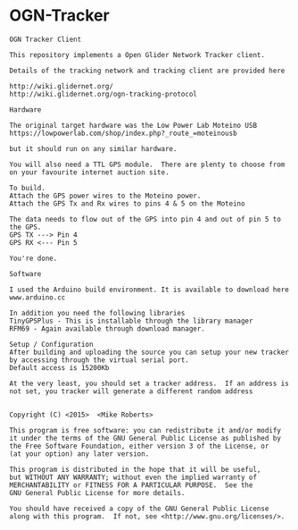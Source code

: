 # OGN-Tracker
    OGN Tracker Client
    
    This repository implements a Open Glider Network Tracker client.
    
    Details of the tracking network and tracking client are provided here
    
    http://wiki.glidernet.org/
    http://wiki.glidernet.org/ogn-tracking-protocol
    
    Hardware
    
    The original target hardware was the Low Power Lab Moteino USB
    https://lowpowerlab.com/shop/index.php?_route_=moteinousb
    
    but it should run on any similar hardware.
    
    You will also need a TTL GPS module.  There are plenty to choose from on your favourite internet auction site.
    
    To build.
    Attach the GPS power wires to the Moteino power.
    Attach the GPS Tx and Rx wires to pins 4 & 5 on the Moteino
    
    The data needs to flow out of the GPS into pin 4 and out of pin 5 to the GPS.
	GPS TX ---> Pin 4
	GPS RX <--- Pin 5
    
    You're done.
    
    Software
    
    I used the Arduino build environment. It is available to download here
    www.arduino.cc
    
    In addition you need the following libraries
    TinyGPSPlus - This is installable through the library manager
    RFM69 - Again available through download manager.
    
    Setup / Configuration
    After building and uploading the source you can setup your new tracker by accessing through the virtual serial port. 
    Default access is 15200Kb
    
    At the very least, you should set a tracker address.  If an address is not set, you tracker will generate a different random address 
    
    
    Copyright (C) <2015>  <Mike Roberts>

    This program is free software: you can redistribute it and/or modify
    it under the terms of the GNU General Public License as published by
    the Free Software Foundation, either version 3 of the License, or
    (at your option) any later version.

    This program is distributed in the hope that it will be useful,
    but WITHOUT ANY WARRANTY; without even the implied warranty of
    MERCHANTABILITY or FITNESS FOR A PARTICULAR PURPOSE.  See the
    GNU General Public License for more details.

    You should have received a copy of the GNU General Public License
    along with this program.  If not, see <http://www.gnu.org/licenses/>.

    

